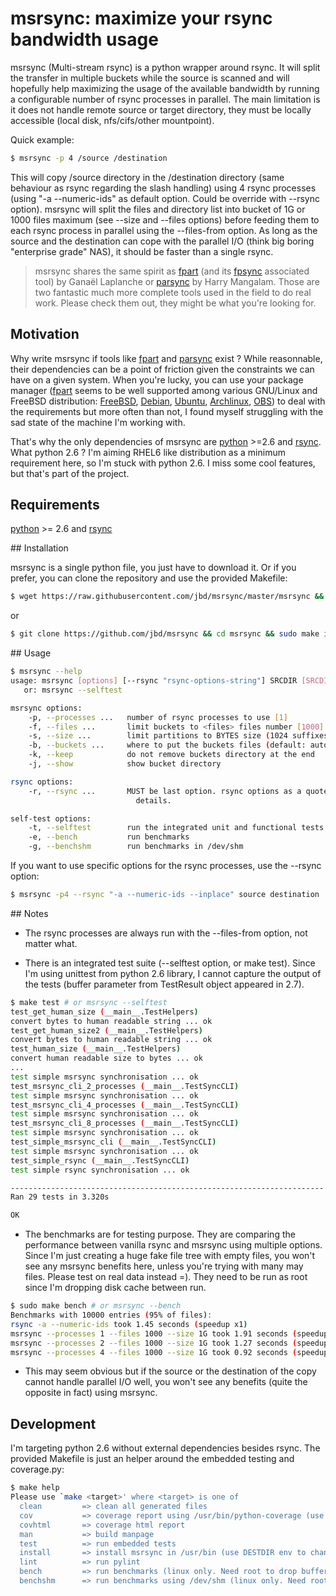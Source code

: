 # msrsync: maximize your rsync bandwidth usage

msrsync (Multi-stream rsync) is a python wrapper around rsync. It will split the transfer in multiple buckets while the source is scanned and will hopefully help maximizing the usage of the available bandwidth by running a configurable number of rsync processes in parallel. The main limitation is it does not handle remote source or target directory, they must be locally accessible (local disk, nfs/cifs/other mountpoint).

Quick example:

```bash
$ msrsync -p 4 /source /destination
```

This will copy /source directory in the /destination directory (same behaviour as rsync regarding the slash handling) using 4 rsync processes (using "-a --numeric-ids" as default option. Could be override with --rsync option). msrsync will split the files and directory list into bucket of 1G or 1000 files maximum (see --size and --files options) before feeding them to each rsync process in parallel using the --files-from option. As long as the source and the destination can cope with the parallel I/O (think big boring "enterprise grade" NAS), it should be faster than a single rsync.

> msrsync shares the same spirit as [fpart](https://github.com/martymac/fpart) (and its [fpsync](https://github.com/martymac/fpart/blob/master/tools/fpsync) associated tool) by Ganaël Laplanche or [parsync](http://moo.nac.uci.edu/~hjm/parsync/) by Harry Mangalam. Those are two fantastic much more complete tools used in the field to do real work. Please check them out, they might be what you're looking for.

## Motivation

Why write msrsync if tools like [fpart](https://github.com/martymac/fpart) and [parsync](http://moo.nac.uci.edu/~hjm/parsync/) exist ? 
While reasonnable, their dependencies can be a point of friction given the constraints we can have on a given system. When you're lucky, 
you can use your package manager ([fpart](https://github.com/martymac/fpart) seems to be well supported among
various GNU/Linux and FreeBSD distribution: [FreeBSD](http://www.freshports.org/sysutils/fpart), [Debian](http://packages.debian.org/fpart), [Ubuntu](http://packages.ubuntu.com/fpart), [Archlinux](https://aur.archlinux.org/packages/fpart/), [OBS](https://build.opensuse.org/package/show/home:mgoppold/fpart)) to deal with the requirements but more often than not, I found myself struggling with the sad state of the machine I'm working with.

That's why the only dependencies of msrsync are [python](https://www.python.org/) >=2.6 and [rsync](https://rsync.samba.org/). What python 2.6 ? I'm aiming RHEL6 like distribution as a minimum requirement here, so I'm stuck with python 2.6. I miss some cool features, but that's part of the project.

## Requirements

[python](python) >= 2.6 and [rsync](https://rsync.samba.org/)

## Installation

msrsync is a single python file, you just have to download it. Or if you prefer, you can clone the repository and use the provided Makefile:

```bash
$ wget https://raw.githubusercontent.com/jbd/msrsync/master/msrsync && chmod +x msrsync
```
or
```bash
$ git clone https://github.com/jbd/msrsync && cd msrsync && sudo make install
```

## Usage

```bash
$ msrsync --help
usage: msrsync [options] [--rsync "rsync-options-string"] SRCDIR [SRCDIR2...] DESTDIR
   or: msrsync --selftest

msrsync options:
    -p, --processes ...   number of rsync processes to use [1]
    -f, --files ...       limit buckets to <files> files number [1000]
    -s, --size ...        limit partitions to BYTES size (1024 suffixes: K, M, G, T, P, E, Z, Y) [1G]
    -b, --buckets ...     where to put the buckets files (default: auto temporary directory)
    -k, --keep            do not remove buckets directory at the end
    -j, --show            show bucket directory

rsync options:
    -r, --rsync ...       MUST be last option. rsync options as a quoted string ["-a --numeric-ids"]. The "--from0" option will ALWAYS be added, no matter what. Be aware that this will affect all rsync *from/filter files if you want to use them. See rsync(1) manpage for
                            details.

self-test options:
    -t, --selftest        run the integrated unit and functional tests
    -e, --bench           run benchmarks
    -g, --benchshm        run benchmarks in /dev/shm
```

If you want to use specific options for the rsync processes, use the --rsync option:

```bash
$ msrsync -p4 --rsync "-a --numeric-ids --inplace" source destination
```


## Notes

- The rsync processes are always run with the --files-from option, not matter what.

- There is an integrated test suite (--selftest option, or make test). Since I'm using unittest from python 2.6 library, I cannot capture the output of the tests (buffer parameter from TestResult object appeared in 2.7).

```bash
$ make test # or msrsync --selftest
test_get_human_size (__main__.TestHelpers)
convert bytes to human readable string ... ok
test_get_human_size2 (__main__.TestHelpers)
convert bytes to human readable string ... ok
test_human_size (__main__.TestHelpers)
convert human readable size to bytes ... ok
...
test simple msrsync synchronisation ... ok
test_msrsync_cli_2_processes (__main__.TestSyncCLI)
test simple msrsync synchronisation ... ok
test_msrsync_cli_4_processes (__main__.TestSyncCLI)
test simple msrsync synchronisation ... ok
test_msrsync_cli_8_processes (__main__.TestSyncCLI)
test simple msrsync synchronisation ... ok
test_simple_msrsync_cli (__main__.TestSyncCLI)
test simple msrsync synchronisation ... ok
test_simple_rsync (__main__.TestSyncCLI)
test simple rsync synchronisation ... ok

----------------------------------------------------------------------
Ran 29 tests in 3.320s

OK
```
- The benchmarks are for testing purpose. They are comparing the performance between vanilla rsync and msrsync using multiple options. Since I'm just creating a huge fake file tree with empty files, you won't see any msrsync benefits here, unless you're trying with many may files. Please test on real data instead =). They need to be run as root since I'm dropping disk cache between run.

```bash
$ sudo make bench # or msrsync --bench
Benchmarks with 10000 entries (95% of files):
rsync -a --numeric-ids took 1.45 seconds (speedup x1)
msrsync --processes 1 --files 1000 --size 1G took 1.91 seconds (speedup x0.76)
msrsync --processes 2 --files 1000 --size 1G took 1.27 seconds (speedup x1.15)
msrsync --processes 4 --files 1000 --size 1G took 0.92 seconds (speedup x1.58)
```
- This may seem obvious but if the source or the destination of the copy cannot handle parallel I/O well, you won't see any benefits (quite the opposite in fact) using msrsync. 

## Development

I'm targeting python 2.6 without external dependencies besides rsync. The provided Makefile is just an helper around the embedded testing and coverage.py:

```bash
$ make help
Please use `make <target>' where <target> is one of
  clean         => clean all generated files
  cov           => coverage report using /usr/bin/python-coverage (use COVERAGE env to change that)
  covhtml       => coverage html report
  man           => build manpage
  test          => run embedded tests
  install       => install msrsync in /usr/bin (use DESTDIR env to change that)
  lint          => run pylint
  bench         => run benchmarks (linux only. Need root to drop buffer cache between run)
  benchshm      => run benchmarks using /dev/shm (linux only. Need root to drop buffer cache between run)
```

 




